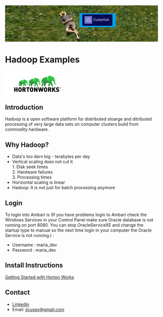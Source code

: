 ![CuseyHub](https://github.com/cusey/ImageForWiki/blob/master/Logos/CuseyHub_Banner_Small.jpg)    
# Hadoop Examples 

![HortonWorks](https://github.com/cusey/ImageForWiki/blob/master/Logos/hortonworks.PNG)

## Introduction   
Hadoop is a open software platform for distributed stoarge and ditributed processing of very large data sets on computer clusters build from commodity hardware.

## Why Hadoop?  
* Data's too darn big - terabytes per day
* Vertical scaling does not cut it   
         1. Disk seek times    
         2. Hardware failures    
         3. Processing times    
* Horizontal scaling is linear    
* Hadoop: It is not just for batch processing anymore  

## Login
To login into Ambari is (If you have problems login to Ambari check the Windows Services in your Control Panel make sure Oracle database is not running on port 8080. You can stop OracleServiceXE and change the startup type to manual so the next time login in your computer the Oracle Service is not running.) :
* Username : maria_dev
* Password : maria_dev

## Install Instructions
[Getting Started with Horton Works](https://hortonworks.com/tutorial/hadoop-tutorial-getting-started-with-hdp/)
   
## Contact      
* [Linkedin](https://www.linkedin.com/in/john-cusey-06b7184/)    
* Email: jjcusey@gmail.com  

